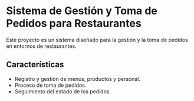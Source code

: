 # Sistema de Gestión y Toma de Pedidos para Restaurantes

Este proyecto es un sistema diseñado para la gestión y la toma de pedidos en entornos de restaurantes.

## Características

- Registro y gestión de menús, productos y personal.
- Proceso de toma de pedidos.
- Seguimiento del estado de los pedidos.
